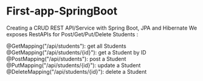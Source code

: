 # First-app-SpringBoot
Creating a CRUD REST API/Service with Spring Boot, JPA and Hibernate
We exposes RestAPIs for Post/Get/Put/Delete Students : 

@GetMapping("/api/students"): get all Students
@GetMapping("/api/students/{id}"): get a Student by ID
@PostMapping("/api/students"): post a Student
@PutMapping("/api/students/{id}"): update a Student
@DeleteMapping("/api/students/{id}"): delete a Student
